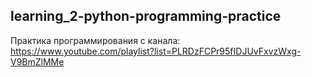 ## learning_2-python-programming-practice

Практика программирования с канала:
https://www.youtube.com/playlist?list=PLRDzFCPr95fIDJUvFxvzWxg-V9BmZlMMe